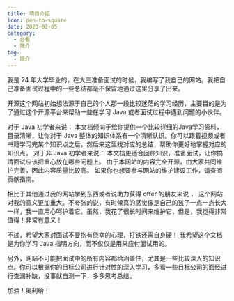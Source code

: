 ```yaml
---
title: 项目介绍
icon: pen-to-square
date: 2023-02-05
category:
  - 必看
  - 简介
tag:
  - 简介
---
```


我是 24 年大学毕业的，在大三准备面试的时候，我编写了我自己的网站。我把自己准备面试过程中的一些总结都毫不保留地通过这里分享了出来。

开源这个网站初始想法源于自己的个人那一段比较迷茫的学习经历，主要目的是为了通过这个开源平台来帮助一些在学习 Java 或者面试过程中遇到问题的小伙伴。

对于 Java 初学者来说： 本文档倾向于给你提供一个比较详细的Java学习资料，目录清晰，让你对于 Java 整体的知识体系有一个清晰认识。你可以跟着视频或者书籍学习完某个知识点之后，然后来这里找对应的总结，帮助你更好地掌握对应的知识点。
对于非 Java 初学者来说： 本文档更适合回顾知识，准备面试，让你搞清面试应该把重心放在哪些问题上。
由于本网站的内容完全开源，由大家共同维护完善，因此内容质量比较高。 如果你也想要参与网站的维护建设工作，请查阅贡献指南。

相比于其他通过我的网站学到东西或者说助力获得 offer 的朋友来说 ， 这个网站对我的意义更加重大。不夸张的说，有时候真的感觉像是自己的孩子一点一点长大一样，我一直用心呵护着它。虽然，我花了很长时间来维护它，但是，我觉得非常值得！非常有意义！

不过，希望大家对面试不要抱有侥幸的心理，打铁还需自身硬！ 我希望这个文档是为你学习 Java 指明方向，而不仅仅是用来应付面试用的。

另外，网站不可能把面试中的所有内容都给涵盖住，尤其是一些比较深入的知识点。你可以根据你的目标公司进行针对性的深入学习，多看一些目标公司的面经进行查漏补缺，没事就自测一下，多多思考总结。

加油！奥利给！
